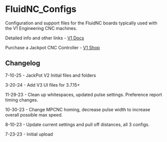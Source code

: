 # FluidNC_Configs
Configuration and support files for the FluidNC boards typically used with the V1 Engineering CNC machines.

Detailed info and other links - [V1 Docs](https://docs.v1e.com/electronics/jackpot/)

Purchase a Jackpot CNC Controller - [V1 Shop](https://www.v1e.com/products/jackpot-cnc-controller)


## Changelog

7-10-25 - JackPot V2 Initial files and folders

3-20-24 - Add V3 UI files for 3.7.15+

11-29-23 - Clean up whitespaces, updated pulse settings. Preference report timing changes.

10-30-23 - Change MPCNC homing, decrease pulse width to increase overall possible max speed.

8-10-23 - Update current settings and pull off distances, all 3 configs.

7-23-23 - Initial upload
